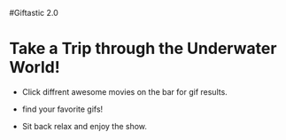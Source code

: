 #Giftastic 2.0

# Take a Trip through the Underwater World!

* Click diffrent awesome movies on the bar for gif results.

* find your favorite gifs!

* Sit back relax and enjoy the show.

